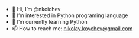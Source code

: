 - 👋 Hi, I’m @nkoichev
- 👀 I’m interested in Python programing language
- 🌱 I’m currently learning Python
- 📫 How to reach me: nikolay.koychev@gmail.com

<!---
nkoichev/nkoichev is a ✨ special ✨ repository because its `README.md` (this file) appears on your GitHub profile.
You can click the Preview link to take a look at your changes.
--->
